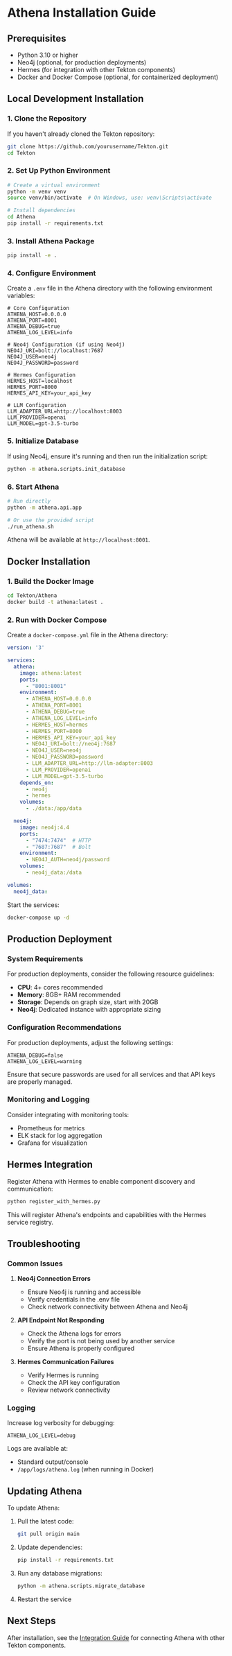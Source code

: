 # Athena Installation Guide

## Prerequisites

- Python 3.10 or higher
- Neo4j (optional, for production deployments)
- Hermes (for integration with other Tekton components)
- Docker and Docker Compose (optional, for containerized deployment)

## Local Development Installation

### 1. Clone the Repository

If you haven't already cloned the Tekton repository:

```bash
git clone https://github.com/yourusername/Tekton.git
cd Tekton
```

### 2. Set Up Python Environment

```bash
# Create a virtual environment
python -m venv venv
source venv/bin/activate  # On Windows, use: venv\Scripts\activate

# Install dependencies
cd Athena
pip install -r requirements.txt
```

### 3. Install Athena Package

```bash
pip install -e .
```

### 4. Configure Environment

Create a `.env` file in the Athena directory with the following environment variables:

```
# Core Configuration
ATHENA_HOST=0.0.0.0
ATHENA_PORT=8001
ATHENA_DEBUG=true
ATHENA_LOG_LEVEL=info

# Neo4j Configuration (if using Neo4j)
NEO4J_URI=bolt://localhost:7687
NEO4J_USER=neo4j
NEO4J_PASSWORD=password

# Hermes Configuration
HERMES_HOST=localhost
HERMES_PORT=8000
HERMES_API_KEY=your_api_key

# LLM Configuration
LLM_ADAPTER_URL=http://localhost:8003
LLM_PROVIDER=openai
LLM_MODEL=gpt-3.5-turbo
```

### 5. Initialize Database

If using Neo4j, ensure it's running and then run the initialization script:

```bash
python -m athena.scripts.init_database
```

### 6. Start Athena

```bash
# Run directly
python -m athena.api.app

# Or use the provided script
./run_athena.sh
```

Athena will be available at `http://localhost:8001`.

## Docker Installation

### 1. Build the Docker Image

```bash
cd Tekton/Athena
docker build -t athena:latest .
```

### 2. Run with Docker Compose

Create a `docker-compose.yml` file in the Athena directory:

```yaml
version: '3'

services:
  athena:
    image: athena:latest
    ports:
      - "8001:8001"
    environment:
      - ATHENA_HOST=0.0.0.0
      - ATHENA_PORT=8001
      - ATHENA_DEBUG=true
      - ATHENA_LOG_LEVEL=info
      - HERMES_HOST=hermes
      - HERMES_PORT=8000
      - HERMES_API_KEY=your_api_key
      - NEO4J_URI=bolt://neo4j:7687
      - NEO4J_USER=neo4j
      - NEO4J_PASSWORD=password
      - LLM_ADAPTER_URL=http://llm-adapter:8003
      - LLM_PROVIDER=openai
      - LLM_MODEL=gpt-3.5-turbo
    depends_on:
      - neo4j
      - hermes
    volumes:
      - ./data:/app/data

  neo4j:
    image: neo4j:4.4
    ports:
      - "7474:7474"  # HTTP
      - "7687:7687"  # Bolt
    environment:
      - NEO4J_AUTH=neo4j/password
    volumes:
      - neo4j_data:/data

volumes:
  neo4j_data:
```

Start the services:

```bash
docker-compose up -d
```

## Production Deployment

### System Requirements

For production deployments, consider the following resource guidelines:

- **CPU**: 4+ cores recommended
- **Memory**: 8GB+ RAM recommended
- **Storage**: Depends on graph size, start with 20GB
- **Neo4j**: Dedicated instance with appropriate sizing

### Configuration Recommendations

For production deployments, adjust the following settings:

```
ATHENA_DEBUG=false
ATHENA_LOG_LEVEL=warning
```

Ensure that secure passwords are used for all services and that API keys are properly managed.

### Monitoring and Logging

Consider integrating with monitoring tools:

- Prometheus for metrics
- ELK stack for log aggregation
- Grafana for visualization

## Hermes Integration

Register Athena with Hermes to enable component discovery and communication:

```bash
python register_with_hermes.py
```

This will register Athena's endpoints and capabilities with the Hermes service registry.

## Troubleshooting

### Common Issues

1. **Neo4j Connection Errors**
   - Ensure Neo4j is running and accessible
   - Verify credentials in the .env file
   - Check network connectivity between Athena and Neo4j

2. **API Endpoint Not Responding**
   - Check the Athena logs for errors
   - Verify the port is not being used by another service
   - Ensure Athena is properly configured

3. **Hermes Communication Failures**
   - Verify Hermes is running
   - Check the API key configuration
   - Review network connectivity

### Logging

Increase log verbosity for debugging:

```
ATHENA_LOG_LEVEL=debug
```

Logs are available at:
- Standard output/console
- `/app/logs/athena.log` (when running in Docker)

## Updating Athena

To update Athena:

1. Pull the latest code:
   ```bash
   git pull origin main
   ```

2. Update dependencies:
   ```bash
   pip install -r requirements.txt
   ```

3. Run any database migrations:
   ```bash
   python -m athena.scripts.migrate_database
   ```

4. Restart the service

## Next Steps

After installation, see the [Integration Guide](./INTEGRATION_GUIDE.md) for connecting Athena with other Tekton components.